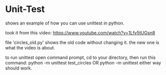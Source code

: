 # Unit-Test
shows an example of how you can use unittest in python.

took it from this video: https://www.youtube.com/watch?v=1Lfv5tUGsn8

file 'circles_old.py' shows the old code without changing it. the new one is what the video is about.

to run unittest open command prompt, cd to your directory, then run this command: python -m unittest test_circles OR python -m unittest
either way should work.
